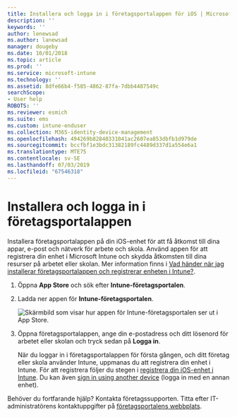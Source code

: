 ```yaml
---
title: Installera och logga in i företagsportalappen för iOS | Microsoft Docs
description: ''
keywords: ''
author: lenewsad
ms.author: lanewsad
manager: dougeby
ms.date: 10/01/2018
ms.topic: article
ms.prod: ''
ms.service: microsoft-intune
ms.technology: ''
ms.assetid: 8dfe66b4-f585-4862-87fa-7dbb4487549c
searchScope:
- User help
ROBOTS: ''
ms.reviewer: esmich
ms.suite: ems
ms.custom: intune-enduser
ms.collection: M365-identity-device-management
ms.openlocfilehash: 494269b82840331041ac2607ea853dbfb1d979de
ms.sourcegitcommit: bccfbf1e3bdc31382189fc4489d337d1a554e6a1
ms.translationtype: MTE75
ms.contentlocale: sv-SE
ms.lasthandoff: 07/03/2019
ms.locfileid: "67546318"
---
```

# <a name="install-and-sign-in-to-the-company-portal-app"></a>Installera och logga in i företagsportalappen

Installera företagsportalappen på din iOS-enhet för att få åtkomst till dina appar, e-post och nätverk för arbete och skola. Använd appen för att registrera din enhet i Microsoft Intune och skydda åtkomsten till dina resurser på arbetet eller skolan. Mer information finns i [Vad händer när jag installerar företagsportalappen och registrerar enheten i Intune?](what-happens-if-you-install-the-company-portal-app-and-enroll-your-device-in-intune-ios.md).

1. Öppna **App Store** och sök efter **Intune-företagsportalen**.

2. Ladda ner appen för **Intune-företagsportalen**.

    ![Skärmbild som visar hur appen för Intune-företagsportalen ser ut i App Store.](./media/CP_iosRedesign_after_1803_04.PNG)

3. Öppna företagsportalappen, ange din e-postadress och ditt lösenord för arbetet eller skolan och tryck sedan på **Logga in**.

    När du loggar in i företagsportalappen för första gången, och ditt företag eller skola använder Intune, uppmanas du att registrera din enhet i Intune. För att registrera följer du stegen i [registrera din iOS-enhet i Intune](enroll-your-device-in-intune-ios.md). Du kan även [sign in using another device](https://docs.microsoft.com/intune-user-help/sign-in-to-the-company-portal#sign-in-from-another-device) (logga in med en annan enhet).

Behöver du fortfarande hjälp? Kontakta företagssupporten. Titta efter IT-administratörens kontaktuppgifter på [företagsportalens webbplats](https://go.microsoft.com/fwlink/?linkid=2010980).
